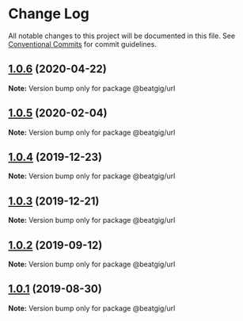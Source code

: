 # Change Log

All notable changes to this project will be documented in this file.
See [Conventional Commits](https://conventionalcommits.org) for commit guidelines.

## [1.0.6](https://github.com/beatgig/midi/compare/@beatgig/url@1.0.5...@beatgig/url@1.0.6) (2020-04-22)

**Note:** Version bump only for package @beatgig/url





## [1.0.5](https://github.com/beatgig/midi/compare/@beatgig/url@1.0.4...@beatgig/url@1.0.5) (2020-02-04)

**Note:** Version bump only for package @beatgig/url





## [1.0.4](https://github.com/beatgig/midi/compare/@beatgig/url@1.0.3...@beatgig/url@1.0.4) (2019-12-23)

**Note:** Version bump only for package @beatgig/url





## [1.0.3](https://github.com/beatgig/midi/compare/@beatgig/url@1.0.2...@beatgig/url@1.0.3) (2019-12-21)

**Note:** Version bump only for package @beatgig/url





## [1.0.2](https://github.com/beatgig/midi/compare/@beatgig/url@1.0.1...@beatgig/url@1.0.2) (2019-09-12)

**Note:** Version bump only for package @beatgig/url





## [1.0.1](https://github.com/beatgig/midi/compare/@beatgig/url@1.0.0...@beatgig/url@1.0.1) (2019-08-30)

**Note:** Version bump only for package @beatgig/url
